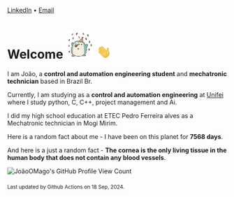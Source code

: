 [LinkedIn](https://www.linkedin.com/in/joão-pedro-gozzoli-b95641301/) &bull;
[Email](joaopedrogozzoli@gmail.com)

# Welcome <img src="happy.gif" height="64px" /> <img src="wave.gif" height="32px" />

I am João, a  **control and automation engineering student** and **mechatronic technician** based in Brazil Br.

Currently, I am studying as a **control and automation engineering** at [Unifei](https://unifei.edu.br) where I study python, C, C++, project management and Ai.

I did my high school education at ETEC Pedro Ferreira alves as a Mechatronic technician in Mogi Mirim.

Here is a random fact about me - I have been on this planet for **7568 days**.

And here is a just a random fact -  **The cornea is the only living tissue in the human body that does not contain any blood vessels**.

![JoãoOMago's GitHub Profile View Count](https://komarev.com/ghpvc/?username=JoaoOMago)

<sub>Last updated by Github Actions on 18 Sep, 2024.</sub>

